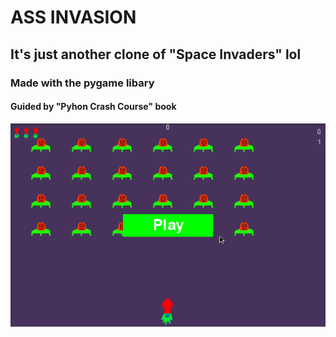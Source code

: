# ASS INVASION
## It's just another clone of "Space Invaders" lol
### Made with the pygame libary
#### Guided by "Pyhon Crash Course" book

![GitHub Logo](/images/gameplay.gif)